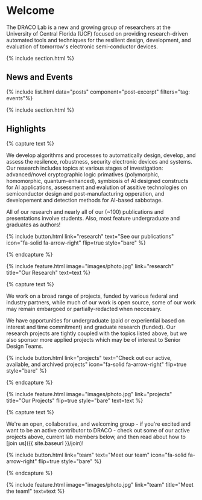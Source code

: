 ---
---

# Welcome 

The DRACO Lab is a new and growing group of researchers at the University of Central Florida (UCF) focused on providing research-driven automated tools and techniques for the resilient design, development, and evaluation of tomorrow's electronic semi-conductor devices. 

{% include section.html %}

## News and Events

{% include list.html data="posts" component="post-excerpt" filters="tag: events"%}



{% include section.html %}

## Highlights

{% capture text %}

We develop algorithms and processes to automatically design, develop, and assess the resilence, robustness, security electronic devices and systems. Our research includes topics at various stages of investigation:  advanced/novel cryptographic logic primatives (polymorphic, homomorphic, quantum-enhanced), symbiosis of AI designed constructs for AI applications, assessment and evalution of assitive technologies on  semiconductor design and post-manufacturing opperation, and developement and detection methods for AI-based sabbotage. 

All of our research and nearly all of our (~100) publications and presentations involve students. Also, most feature undergraduate and graduates as authors!
 
{%
  include button.html
  link="research"
  text="See our publications"
  icon="fa-solid fa-arrow-right"
  flip=true
  style="bare"
%}

{% endcapture %}

{%
  include feature.html
  image="images/photo.jpg"
  link="research"
  title="Our Research"
  text=text
%}

{% capture text %}

We work on a broad range of projects, funded by various federal and industry partners, while much of our work is open source, some of our work may remain embargoed or partially-redacted when neccesary.

We have opportunities for undergraduate (paid or experiential based on interest and time commitment) and graduate research (funded). Our research projects are tightly coupled with the topics listed above, but we also sponsor more applied projects which may be of interest to Senior Design Teams.


{%
  include button.html
  link="projects"
  text="Check out our active, available, and archived projects"
  icon="fa-solid fa-arrow-right"
  flip=true
  style="bare"
%}

{% endcapture %}

{%
  include feature.html
  image="images/photo.jpg"
  link="projects"
  title="Our Projects"
  flip=true
  style="bare"
  text=text
%}

{% capture text %}

We're an open, collaborative, and welcoming group - if you're excited and want to be an active contributor to DRACO - check out some of our active projects above, current lab members below, and then read about how to [join us]({{ site.baseurl }}/join)!

{%
  include button.html
  link="team"
  text="Meet our team"
  icon="fa-solid fa-arrow-right"
  flip=true
  style="bare"
%}

{% endcapture %}

{%
  include feature.html
  image="images/photo.jpg"
  link="team"
  title="Meet the team!"
  text=text
%}
